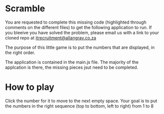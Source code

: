 # Scramble
You are requested to complete this missing code (highlighted through comments on the different files) to get the following application to run. 
If you bleeive you have solved the problem, please email us with a link to your cloned repo at itrecruitment@allangray.co.za


The purpose of this little game is to put the numbers that are displayed, in the right order.

The application is contained in the main.js file. The majority of the applcation is there, the missing pieces jsut need to be completed.

# How to play

Click the number for it to move to the next empty space. Your goal is to put the numbers in the right sequence (top to bottom, left to right) from 1 to 8
